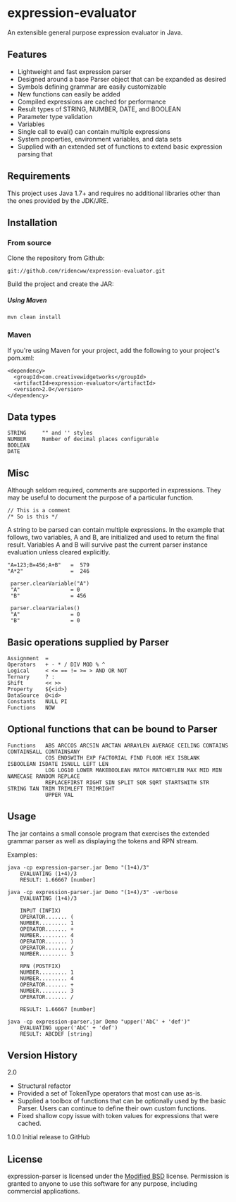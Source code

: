 # expression-evaluator

An extensible general purpose expression evaluator in Java.

## Features

 - Lightweight and fast expression parser
 - Designed around a base Parser object that can be expanded as desired
 - Symbols defining grammar are easily customizable
 - New functions can easily be added
 - Compiled expressions are cached for performance
 - Result types of STRING, NUMBER, DATE, and BOOLEAN
 - Parameter type validation 
 - Variables
 - Single call to eval() can contain multiple expressions
 - System properties, environment variables, and data sets
 - Supplied with an extended set of functions to extend basic expression parsing that 

## Requirements

This project uses Java 1.7+ and requires no additional libraries other than the ones provided by the JDK/JRE.

## Installation

### From source

Clone the repository from Github:

    git://github.com/ridencww/expression-evaluator.git

Build the project and create the JAR:

##### Using Maven
    mvn clean install

### Maven

If you're using Maven for your project, add the following to your project's pom.xml:

    <dependency>
      <groupId>com.creativewidgetworks</groupId>
      <artifactId>expression-evaluator</artifactId>
      <version>2.0</version>
    </dependency>

## Data types

    STRING     "" and '' styles
    NUMBER     Number of decimal places configurable
    BOOLEAN
    DATE

## Misc    
    
Although seldom required, comments are supported in expressions. They may be useful to document the purpose of a particular function.
    
    // This is a comment 
    /* So is this */
    
A string to be parsed can contain multiple expressions. In the example that follows, two variables, A and B, are initialized and used to return the final result. Variables A and B will survive past the current parser instance evaluation unless cleared explicitly. 
   
    "A=123;B=456;A+B"   =  579
    "A*2"               =  246
     
     parser.clearVariable("A")
     "A"                = 0
     "B"                = 456
     
     parser.clearVariales()
     "A"                = 0
     "B"                = 0
    
## Basic operations supplied by Parser 

    Assignment  =
    Operators   + - * / DIV MOD % ^ 
    Logical     < <= == != >= > AND OR NOT
    Ternary     ? :  
    Shift       << >>
    Property    ${<id>}
    DataSource  @<id>
    Constants   NULL PI
    Functions   NOW
   
## Optional functions that can be bound to Parser  
 
    Functions   ABS ARCCOS ARCSIN ARCTAN ARRAYLEN AVERAGE CEILING CONTAINS CONTAINSALL CONTAINSANY
                COS ENDSWITH EXP FACTORIAL FIND FLOOR HEX ISBLANK ISBOOLEAN ISDATE ISNULL LEFT LEN
                LOG LOG10 LOWER MAKEBOOLEAN MATCH MATCHBYLEN MAX MID MIN NAMECASE RANDOM REPLACE
                REPLACEFIRST RIGHT SIN SPLIT SQR SQRT STARTSWITH STR STRING TAN TRIM TRIMLEFT TRIMRIGHT
                UPPER VAL
   
## Usage

The jar contains a small console program that exercises the extended grammar parser as well as displaying the tokens and RPN stream.

Examples:

    java -cp expression-parser.jar Demo "(1+4)/3"
        EVALUATING (1+4)/3
        RESULT: 1.66667 [number]
      
    java -cp expression-parser.jar Demo "(1+4)/3" -verbose
        EVALUATING (1+4)/3
    
        INPUT (INFIX)
        OPERATOR....... (
        NUMBER......... 1
        OPERATOR....... +
        NUMBER......... 4
        OPERATOR....... )
        OPERATOR....... /
        NUMBER......... 3
           
        RPN (POSTFIX)
        NUMBER......... 1
        NUMBER......... 4
        OPERATOR....... +
        NUMBER......... 3
        OPERATOR....... /
        
        RESULT: 1.66667 [number]
        
    java -cp expression-parser.jar Demo "upper('AbC' + 'def')"
        EVALUATING upper('AbC' + 'def')
        RESULT: ABCDEF [string]
    
## Version History
 
2.0  
* Structural refactor
* Provided a set of TokenType operators that most can use as-is.
* Supplied a toolbox of functions that can be optionally used by the basic Parser. Users can continue to define their own custom functions.
* Fixed shallow copy issue with token values for expressions that were cached.

1.0.0 Initial release to GitHub
    
## License

expression-parser is licensed under the [Modified BSD][1] license. Permission is granted to anyone to use this software for any purpose, including commercial applications.


  [1]: http://www.opensource.org/licenses/BSD-3-Clause

